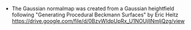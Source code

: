- The Gaussian normalmap was created from a Gaussian heightfield following
    "Generating Procedural Beckmann Surfaces" by Eric Heitz
    https://drive.google.com/file/d/0BzvWIdpUpRx_U1NOUjlINmljQzg/view
